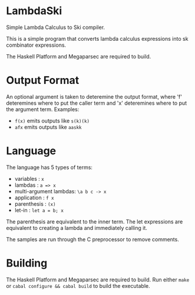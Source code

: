 # LambdaSki
Simple Lambda Calculus to Ski compiler.

This is a simple program that converts lambda calculus expressions into sk combinator expressions.


The Haskell Platform and Megaparsec are required to build.

# Output Format
An optional argument is taken to deteremine the output format, where 'f' deteremines where to put the caller term and 'x' deteremines where to put the argument term.
Examples:
* ``f(x)`` emits outputs like ``s(k)(k)``
* ``afx`` emits outputs like ``aaskk``

# Language
The language has 5 types of terms:
* variables : ``x``
* lambdas : ``a => x``
* multi-argument lambdas: ``\a b c -> x``
* application : ``f x``
* parenthesis : ``(x)``
* let-in : ``let a = b; x``

The parenthesis are equivalent to the inner term. The let expressions are equivalent to creating a lambda and immediately calling it.

The samples are run through the C preprocessor to remove comments.

# Building
The Haskell Platform and Megaparsec are required to build.
Run either ``make`` or ``cabal configure && cabal build`` to build the executable.
